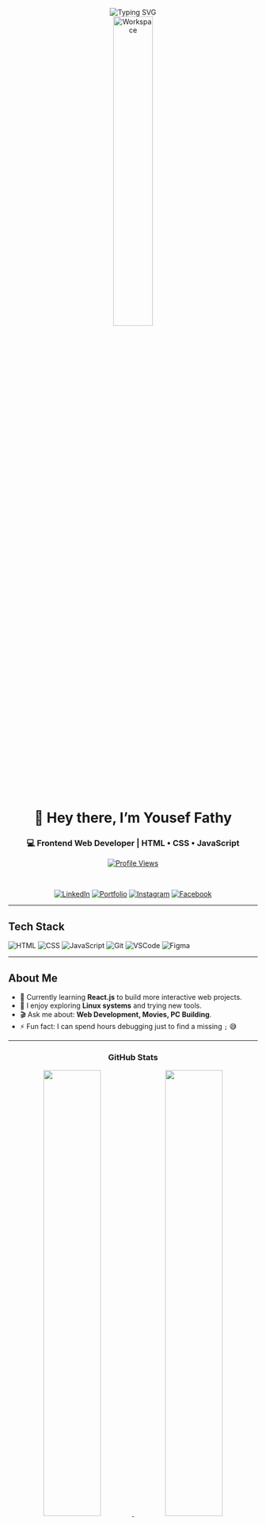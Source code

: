 <div align="center">

![Typing SVG](https://readme-typing-svg.herokuapp.com?font=Fira+Code&size=28&duration=3000&pause=1000&color=1E90FF&center=true&vCenter=true&width=600&lines=Hi+I'm+Yousef+Fathy;Frontend+Web+Developer;HTML+%7C+CSS+%7C+JavaScript)  
<img src="https://github.com/SP-XD/SP-XD/blob/main/images/dev-working_rounded.gif?raw=true" alt="Workspace" width="40%"/>  

# 👋 Hey there, I’m **Yousef Fathy**  
### 💻 Frontend Web Developer | HTML • CSS • JavaScript  

[![Profile Views](https://komarev.com/ghpvc/?username=youseffathy&style=flat&color=orange&label=PROFILE+VIEWS)](https://github.com/youseffathy)   

<br/>


[![LinkedIn](https://img.shields.io/badge/LinkedIn-grey?style=flat&logo=linkedin)](https://www.linkedin.com/in/yousef-fathy-742464304/?locale=en_US)
[![Portfolio](https://img.shields.io/badge/Portfolio-1E90FF?style=flat&logo=google-chrome&logoColor=white)](https://yousef2662.github.io/My-web/)
[![Instagram](https://img.shields.io/badge/Instagram-E4405F?style=flat&logo=instagram&logoColor=white)](https://www.instagram.com/you7ef_fathy?igsh=b2R6aHVmeGd1aTI0&utm_source=qr)
[![Facebook](https://img.shields.io/badge/Facebook-1877F2?style=flat&logo=facebook&logoColor=white)](https://www.facebook.com/share/19NwWuipP6/?mibextid=wwXIfr)  

</div>

---

##  Tech Stack

![HTML](https://img.shields.io/badge/HTML5-E34F26?style=flat&logo=html5&logoColor=white)
![CSS](https://img.shields.io/badge/CSS3-1572B6?style=flat&logo=css3&logoColor=white)
![JavaScript](https://img.shields.io/badge/JavaScript-323330?style=flat&logo=javascript&logoColor=F7DF1E)
![Git](https://img.shields.io/badge/GIT-E44C30?style=flat&logo=git&logoColor=white)
![VSCode](https://img.shields.io/badge/VSCode-0078D4?style=flat&logo=visualstudiocode&logoColor=white)
![Figma](https://img.shields.io/badge/Figma-F24E1E?style=flat&logo=figma&logoColor=white)

---

##  About Me

- 🚀 Currently learning **React.js** to build more interactive web projects.  
- 🐧 I enjoy exploring **Linux systems** and trying new tools.  
- 🎬 Ask me about: **Web Development, Movies, PC Building**.  
- ⚡ Fun fact: I can spend hours debugging just to find a missing `;` 😅

---

<div align="center">

###  GitHub Stats

<a href="https://github.com/yousef2662">
  <img src="https://github-readme-stats.vercel.app/api?username=yousef2662&show_icons=true&theme=tokyonight" width="48%"/>
  <img src="https://github-readme-stats.vercel.app/api/top-langs/?username=yousef2662&layout=compact&theme=tokyonight" width="48%"/>
</a>

---

###  Code Cycle

<img src="https://raw.githubusercontent.com/Tarikul-Islam-Anik/Animated-Fluent-Emojis/master/Emojis/Smilies/Face%20with%20Spiral%20Eyes.png" width="10%" alt="Bug!" />  
<img src="https://raw.githubusercontent.com/Tarikul-Islam-Anik/Animated-Fluent-Emojis/master/Emojis/Smilies/Relieved%20Face.png" width="10%" alt="Fixed!" />  
<img src="https://raw.githubusercontent.com/Tarikul-Islam-Anik/Animated-Fluent-Emojis/master/Emojis/Smilies/Astonished%20Face.png" width="10%" alt="Magic!" />

</div>

